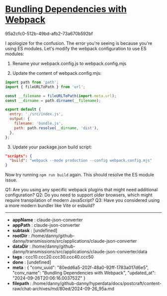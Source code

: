 # [Bundling Dependencies with Webpack](https://claude.ai/chat/80edd6a5-202f-48a0-92ff-1783a017d6e5)

95a2cfc0-512b-49bd-afb2-73a670b592bf

 I apologize for the confusion. The error you're seeing is because you're using ES modules. Let's modify the webpack configuration to use ES modules:

1. Rename your webpack.config.js to webpack.config.mjs

2. Update the content of webpack.config.mjs:

```javascript
import path from 'path';
import { fileURLToPath } from 'url';

const __filename = fileURLToPath(import.meta.url);
const __dirname = path.dirname(__filename);

export default {
  entry: './src/index.js',
  output: {
    filename: 'bundle.js',
    path: path.resolve(__dirname, 'dist'),
  },
};
```

3. Update your package.json build script:

```json
"scripts": {
  "build": "webpack --mode production --config webpack.config.mjs"
}
```

Now try running `npm run build` again. This should resolve the ES module issue.

Q1: Are you using any specific webpack plugins that might need additional configuration?
Q2: Do you need to support older browsers, which might require transpilation of modern JavaScript?
Q3: Have you considered using a more modern bundler like Vite or esbuild?

---

* **appName** : claude-json-converter
* **appPath** : claude-json-converter
* **subtask** : [undefined]
* **rootDir** : /home/danny/github-danny/transmissions/src/applications/claude-json-converter
* **dataDir** : /home/danny/github-danny/transmissions/src/applications/claude-json-converter/data
* **tags** : ccc10.ccc20.ccc30.ccc40.ccc50
* **done** : [undefined]
* **meta** : {
  "conv_uuid": "80edd6a5-202f-48a0-92ff-1783a017d6e5",
  "conv_name": "Bundling Dependencies with Webpack",
  "updated_at": "2024-09-26T20:06:16.003752Z"
}
* **filepath** : /home/danny/github-danny/hyperdata/docs/postcraft/content-raw/chat-archives/md/80ed/2024-09-26_95a.md